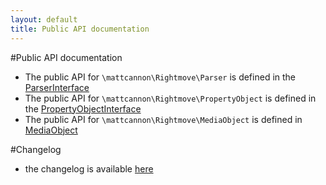 ```yaml
---
layout: default
title: Public API documentation
---
```

#Public API documentation
* The public API for ```\mattcannon\Rightmove\Parser``` is defined in the [ParserInterface]({{site.baseurl}}/Documentation/ParserInterface-documentation.html)
* The public API for ```\mattcannon\Rightmove\PropertyObject``` is defined in the [PropertyObjectInterface]({{site.baseurl}}/Documentation/PropertyObjectInterface-documentation.html)
* The public API for ```\mattcannon\Rightmove\MediaObject``` is defined in [MediaObject]({{site.baseurl}}/Documentation/MediaObject-documentation.html)

#Changelog
* the changelog is available [here]({{site.baseurl}}/CHANGELOG.html)